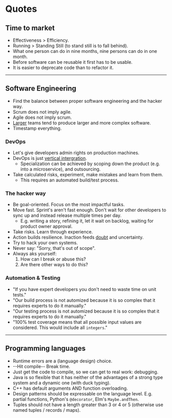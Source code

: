 # Quotes

## Time to market

* Effectiveness > Efficiency.
* Running > Standing Still (to stand still is to fall behind).
* What one person can do in nine months, nine persons can do in one month.
* Before software can be reusable it first has to be usable.
* It is easier to deprecate code than to refactor it.

<hr>

## Software Engineering

* Find the balance between proper software engineering and the hacker way.
* Scrum does not imply agile.
* Agile does not imply scrum.
* [Larger](https://en.wikipedia.org/wiki/Conway%27s_law) teams tend to produce larger and more complex software.
* Timestamp everything.

### DevOps

* Let's give developers admin rights on production machines.
* DevOps is just [vertical intergration](https://en.wikipedia.org/wiki/Vertical_integration).
  * Specialization can be achieved by scoping down the product (e.g. into a microservice), and outsourcing.
* Take calculated risks, experiment, make mistakes and learn from them.
  * This requires an automated build/test process.


### The hacker way

* Be goal-oriented. Focus on the most impactful tasks.
* Move fast. Sprint's aren't fast enough. Don't wait for other developers to sync up and instead release multiple times per day.
  * E.g. writing a story, refining it, let it wait on backlog, waiting for product owner approval.
* Take risks. Learn through experience.
* Action builds resilience. Inaction feeds [doubt](https://twitter.com/ShaneAParrish/status/1392110803919179787) and uncertainty.
* Try to hack your own systems.
* Never say: "Sorry, that's out of scope".
* Always aks yourself:
  1. How can I break or abuse this?
  2. Are there other ways to do this?


### Automation & Testing

* "If you have expert developers you don't need to waste time on unit tests."
* "Our build process is not automized because it is so complex that it requires experts to do it manually."
* "Our testing process is not automized because it is so complex that it requires experts to do it manually."
* "100% test coverage means that all possible input values are considered. This would include all `integers`."

<hr>

## Programming languages
* Runtime errors are a (language design) choice.
* --Hit compile-- Break time.
* Just get the code to compile, so we can get to real work: debugging.
* Java is so flexible that it has neither of the advantages of a strong type system and a dynamic one (with duck typing).
* C++ has default arguments AND function overloading.
* Design patterns should be expressable on the language level. E.g. partial functions, Python's `@decorator`, Elm's `Maybe.andThen`.
* Tuples should not have a length greater than 3 or 4 or 5 (otherwise use named tuples / records / maps).
